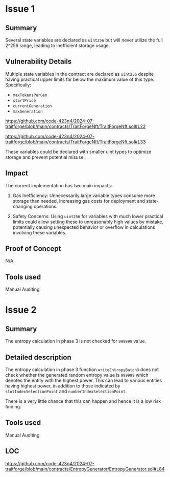 # Issue 1
## Summary

Several state variables are declared as `uint256` but will never utilize the full 2^256 range, leading to inefficient storage usage.

## Vulnerability Details

Multiple state variables in the contract are declared as `uint256` despite having practical upper limits far below the maximum value of this type. Specifically:

- `maxTokensPerGen`
- `startPrice`
- `currentGeneration`
- `maxGeneration`

https://github.com/code-423n4/2024-07-traitforge/blob/main/contracts/TraitForgeNft/TraitForgeNft.sol#L22

https://github.com/code-423n4/2024-07-traitforge/blob/main/contracts/TraitForgeNft/TraitForgeNft.sol#L33

These variables could be declared with smaller uint types to optimize storage and prevent potential misuse.

## Impact

The current implementation has two main impacts:

1. Gas Inefficiency: Unnecessarily large variable types consume more storage than needed, increasing gas costs for deployment and state-changing operations.

2. Safety Concerns: Using `uint256` for variables with much lower practical limits could allow setting these to unreasonably high values by mistake, potentially causing unexpected behavior or overflow in calculations involving these variables.


## Proof of Concept

N/A

## Tools used

Manual Auditing

# Issue 2

## Summary
The entropy calculation in phase 3 is not checked for `999999` value.

## Detailed description
The entropy calculation in phase 3 function `writeEntropyBatch3` does not check whether the generated random entropy value is `999999` which denotes the entity with the highest power. This can lead to various entities having highest power, in addition to those indicated by `slotIndexSelectionPoint` and `numberIndexSelectionPoint`.

There is a very little chance that this can happen and hence it is a low risk finding.

## Tools used
Manual Auditing

## LOC
https://github.com/code-423n4/2024-07-traitforge/blob/main/contracts/EntropyGenerator/EntropyGenerator.sol#L84
